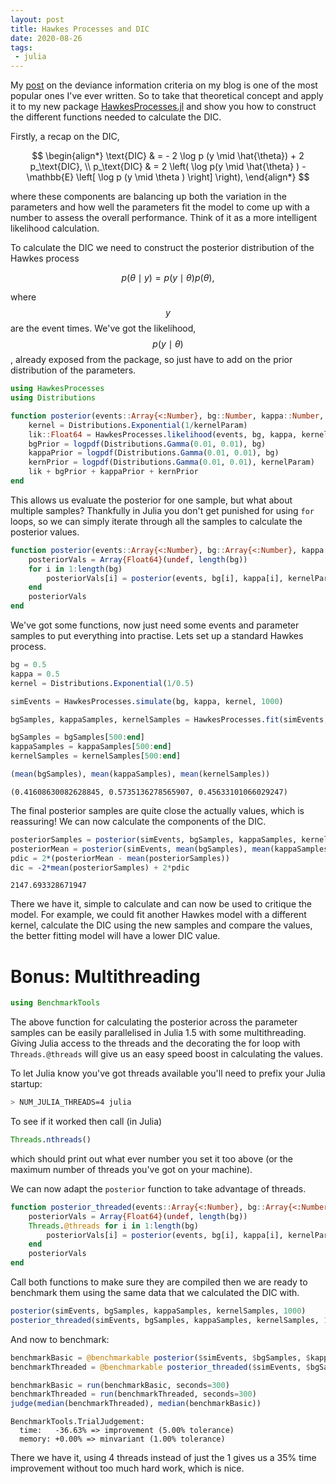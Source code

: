 ```yaml
---
layout: post
title: Hawkes Processes and DIC
date: 2020-08-26
tags:
 - julia
---
```


My [post](http://dm13450.github.io/2018/01/18/DIC.html) on the deviance information criteria on my blog is one of the most popular ones I've ever written. So to take that theoretical concept and apply it to my new package [HawkesProcesses.jl](http://dm13450.github.io/2020/05/26/HawkesProcessesPackage.html) and show you how to construct the different functions needed to calculate the DIC. 

Firstly, a recap on the DIC,

$$
\begin{align*}
\text{DIC} & = - 2 \log p (y \mid \hat{\theta}) + 2 p_\text{DIC},  \\
p_\text{DIC} & = 2 \left( \log p(y \mid \hat{\theta} ) - \mathbb{E} \left[
\log p (y \mid \theta ) \right]  \right),
\end{align*}
$$

where these components are balancing up both the variation in the
parameters and how well the parameters fit the model to come up with a
number to assess the overall performance. Think of it as a more
intelligent likelihood calculation.

To calculate the DIC we need to construct the posterior distribution of the Hawkes process 

$$p(\theta \mid y) = p(y \mid \theta) p(\theta),$$

where $$y$$ are the event times. We've got the likelihood, $$p(y \mid \theta)$$, already exposed from the package, so just have to add on the prior distribution of the parameters. 

```julia
using HawkesProcesses
using Distributions

function posterior(events::Array{<:Number}, bg::Number, kappa::Number, kernelParam::Number, maxT::Number)
    kernel = Distributions.Exponential(1/kernelParam)
    lik::Float64 = HawkesProcesses.likelihood(events, bg, kappa, kernel, maxT)
    bgPrior = logpdf(Distributions.Gamma(0.01, 0.01), bg)
    kappaPrior = logpdf(Distributions.Gamma(0.01, 0.01), bg)
    kernPrior = logpdf(Distributions.Gamma(0.01, 0.01), kernelParam)
    lik + bgPrior + kappaPrior + kernPrior
end
```

This allows us evaluate the posterior for one sample, but what about multiple samples? Thankfully in Julia you don't get punished for using `for` loops, so we can simply iterate through all the samples to calculate the posterior values. 

```julia
function posterior(events::Array{<:Number}, bg::Array{<:Number}, kappa::Array{<:Number}, kernelParam::Array{<:Number}, maxT::Number)
    posteriorVals = Array{Float64}(undef, length(bg))
    for i in 1:length(bg)
        posteriorVals[i] = posterior(events, bg[i], kappa[i], kernelParam[i], maxT)
    end
    posteriorVals
end
```

We've got some functions, now just need some events and parameter samples to put everything into practise. Lets set up a standard Hawkes process.  

```julia
bg = 0.5
kappa = 0.5
kernel = Distributions.Exponential(1/0.5)

simEvents = HawkesProcesses.simulate(bg, kappa, kernel, 1000)

bgSamples, kappaSamples, kernelSamples = HawkesProcesses.fit(simEvents, 1000, 1000)

bgSamples = bgSamples[500:end]
kappaSamples = kappaSamples[500:end]
kernelSamples = kernelSamples[500:end]

(mean(bgSamples), mean(kappaSamples), mean(kernelSamples))
```

    (0.41608630082628845, 0.5735136278565907, 0.45633101066029247)

The final posterior samples are quite close the actually values, which is reassuring! We can now calculate the components of the DIC. 

```julia
posteriorSamples = posterior(simEvents, bgSamples, kappaSamples, kernelSamples, 1000)
posteriorMean = posterior(simEvents, mean(bgSamples), mean(kappaSamples), mean(kernelSamples), 1000)
pdic = 2*(posteriorMean - mean(posteriorSamples))
dic = -2*mean(posteriorSamples) + 2*pdic
```

    2147.693328671947

There we have it, simple to calculate and can now be used to critique the model. For example, we could fit another Hawkes model with a different kernel, calculate the DIC using the new samples and compare the values, the better fitting model will have a lower DIC value. 

# Bonus: Multithreading


```julia
using BenchmarkTools
```

The above function for calculating the posterior across the parameter samples can be easily parallelised in Julia 1.5 with some multithreading. Giving Julia access to the threads and the decorating the for loop with `Threads.@threads` will give us an easy speed boost in calculating the values. 

To let Julia know you've got threads available you'll need to prefix
your Julia startup:

```bash
> NUM_JULIA_THREADS=4 julia
```

To see if it worked then call (in Julia)

```julia
Threads.nthreads()
```

which should print out what ever number you set it too above (or the
maximum number of threads you've got on your machine). 

We can now adapt the `posterior` function to take advantage of
threads. 

```julia
function posterior_threaded(events::Array{<:Number}, bg::Array{<:Number}, kappa::Array{<:Number}, kernelParam::Array{<:Number}, maxT::Number)
    posteriorVals = Array{Float64}(undef, length(bg))
    Threads.@threads for i in 1:length(bg)
        posteriorVals[i] = posterior(events, bg[i], kappa[i], kernelParam[i], maxT)
    end
    posteriorVals
end
```

Call both functions to make sure they are compiled then we are ready to benchmark them using the same data that we calculated the DIC with. 

```julia
posterior(simEvents, bgSamples, kappaSamples, kernelSamples, 1000)
posterior_threaded(simEvents, bgSamples, kappaSamples, kernelSamples, 1000);
```

And now to benchmark:

```julia
benchmarkBasic = @benchmarkable posterior($simEvents, $bgSamples, $kappaSamples, $kernelSamples, $1000)
benchmarkThreaded = @benchmarkable posterior_threaded($simEvents, $bgSamples, $kappaSamples, $kernelSamples, $1000)

benchmarkBasic = run(benchmarkBasic, seconds=300)
benchmarkThreaded = run(benchmarkThreaded, seconds=300)
judge(median(benchmarkThreaded), median(benchmarkBasic))
```

    BenchmarkTools.TrialJudgement: 
      time:   -36.63% => improvement (5.00% tolerance)
      memory: +0.00% => minvariant (1.00% tolerance)

There we have it, using 4 threads instead of just the 1 gives us a 35% time improvement without too much hard work, which is nice. 
